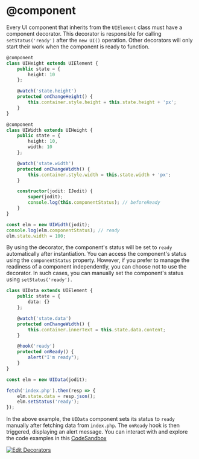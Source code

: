 # @component

Every UI component that inherits from the `UIElement` class must have a component decorator.
This decorator is responsible for calling `setStatus('ready')` after the `new UI()` operation.
Other decorators will only start their work when the component is ready to function.

```typescript
@component
class UIHeight extends UIElement {
	public state = {
		height: 10
	};

	@watch('state.height')
	protected onChangeHeight() {
		this.container.style.height = this.state.height + 'px';
	}
}

@component
class UIWidth extends UIHeight {
	public state = {
		height: 10,
		width: 10
	};

	@watch('state.width')
	protected onChangeWidth() {
		this.container.style.width = this.state.width + 'px';
	}

	constructor(jodit: IJodit) {
		super(jodit);
		console.log(this.componentStatus); // beforeReady
	}
}

const elm = new UIWidth(jodit);
console.log(elm.componentStatus); // ready
elm.state.width = 100;
```

By using the decorator, the component's status will be set to `ready` automatically after instantiation.
You can access the component's status using the `componentStatus` property.
However, if you prefer to manage the readiness of a component independently,
you can choose not to use the decorator.
In such cases, you can manually set the component's status using `setStatus('ready').`

```ts
class UIData extends UIElement {
	public state = {
		data: {}
	};

	@watch('state.data')
	protected onChangeWidth() {
		this.container.innerText = this.state.data.content;
	}

	@hook('ready')
	protected onReady() {
		alert("I'm ready");
	}
}

const elm = new UIData(jodit);

fetch('index.php').then(resp => {
	elm.state.data = resp.json();
	elm.setStatus('ready');
});
```

In the above example, the `UIData` component sets its status to `ready` manually after fetching data from `index.php`.
The `onReady` hook is then triggered, displaying an alert message.
You can interact with and explore the code examples in this [CodeSandbox](https://codesandbox.io/s/decorators-u2h0os?fontsize=14&hidenavigation=1&theme=dark)

[![Edit Decorators](https://codesandbox.io/static/img/play-codesandbox.svg)](https://codesandbox.io/p/devbox/decorators-u2h0os?embed=1&file=%2Fsrc%2Findex.tsx)
